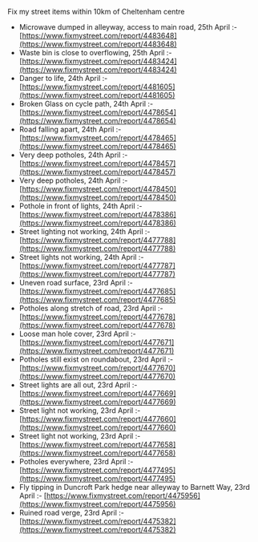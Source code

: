 Fix my street items within 10km of Cheltenham centre

<!-- fix_marker starts -->

- Microwave dumped in alleyway, access to main road, 25th April :- [https://www.fixmystreet.com/report/4483648](https://www.fixmystreet.com/report/4483648)
- Waste bin is close to overflowing, 25th April :- [https://www.fixmystreet.com/report/4483424](https://www.fixmystreet.com/report/4483424)
- Danger to life, 24th April :- [https://www.fixmystreet.com/report/4481605](https://www.fixmystreet.com/report/4481605)
- Broken Glass on cycle path, 24th April :- [https://www.fixmystreet.com/report/4478654](https://www.fixmystreet.com/report/4478654)
- Road falling apart, 24th April :- [https://www.fixmystreet.com/report/4478465](https://www.fixmystreet.com/report/4478465)
- Very deep potholes, 24th April :- [https://www.fixmystreet.com/report/4478457](https://www.fixmystreet.com/report/4478457)
- Very deep potholes, 24th April :- [https://www.fixmystreet.com/report/4478450](https://www.fixmystreet.com/report/4478450)
- Pothole in front of lights, 24th April :- [https://www.fixmystreet.com/report/4478386](https://www.fixmystreet.com/report/4478386)
- Street lighting not working, 24th April :- [https://www.fixmystreet.com/report/4477788](https://www.fixmystreet.com/report/4477788)
- Street lights not working, 24th April :- [https://www.fixmystreet.com/report/4477787](https://www.fixmystreet.com/report/4477787)
- Uneven road surface, 23rd April :- [https://www.fixmystreet.com/report/4477685](https://www.fixmystreet.com/report/4477685)
- Potholes along stretch of road, 23rd April :- [https://www.fixmystreet.com/report/4477678](https://www.fixmystreet.com/report/4477678)
- Loose man hole cover, 23rd April :- [https://www.fixmystreet.com/report/4477671](https://www.fixmystreet.com/report/4477671)
- Potholes still exist on roundabout, 23rd April :- [https://www.fixmystreet.com/report/4477670](https://www.fixmystreet.com/report/4477670)
- Street lights are all out, 23rd April :- [https://www.fixmystreet.com/report/4477669](https://www.fixmystreet.com/report/4477669)
- Street light not working, 23rd April :- [https://www.fixmystreet.com/report/4477660](https://www.fixmystreet.com/report/4477660)
- Street light not working, 23rd April :- [https://www.fixmystreet.com/report/4477658](https://www.fixmystreet.com/report/4477658)
- Potholes everywhere, 23rd April :- [https://www.fixmystreet.com/report/4477495](https://www.fixmystreet.com/report/4477495)
- Fly tipping in Duncroft Park hedge near alleyway to Barnett Way, 23rd April :- [https://www.fixmystreet.com/report/4475956](https://www.fixmystreet.com/report/4475956)
- Ruined road verge, 23rd April :- [https://www.fixmystreet.com/report/4475382](https://www.fixmystreet.com/report/4475382)

<!-- fix_marker ends -->